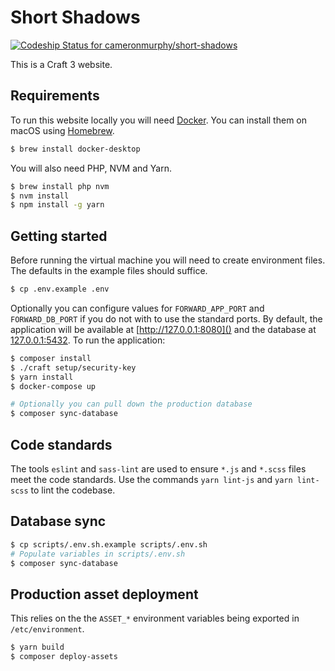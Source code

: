 Short Shadows
===========
[![Codeship Status for cameronmurphy/short-shadows](https://app.codeship.com/projects/184d8d20-2c1c-0137-ed32-62ec0ec7f787/status?branch=master)](https://app.codeship.com/projects/331257)

This is a Craft 3 website.

Requirements
------------
To run this website locally you will need [Docker](https://www.docker.com/products/docker-desktop). You can install them on macOS using
[Homebrew](https://brew.sh).
```bash
$ brew install docker-desktop
```
You will also need PHP, NVM and Yarn.
```bash
$ brew install php nvm
$ nvm install
$ npm install -g yarn
```

Getting started
---------------
Before running the virtual machine you will need to create environment files. The defaults in the example files should suffice.
```bash
$ cp .env.example .env
```
Optionally you can configure values for `FORWARD_APP_PORT` and `FORWARD_DB_PORT` if you do not with to use the standard ports. By default,
the application will be available at [http://127.0.0.1:8080]() and the database at [127.0.0.1:5432](). To run the application:
```bash
$ composer install
$ ./craft setup/security-key
$ yarn install
$ docker-compose up

# Optionally you can pull down the production database
$ composer sync-database
```

Code standards
--------------
The tools `eslint` and `sass-lint` are used to ensure `*.js` and `*.scss` files meet the code standards. Use the commands `yarn lint-js` and
`yarn lint-scss` to lint the codebase. 

Database sync
-------------
```bash
$ cp scripts/.env.sh.example scripts/.env.sh
# Populate variables in scripts/.env.sh
$ composer sync-database
```

Production asset deployment
---------------------------
This relies on the the `ASSET_*` environment variables being exported in `/etc/environment`.
```bash
$ yarn build
$ composer deploy-assets
```
